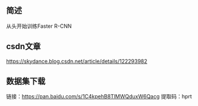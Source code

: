 ## 简述
从头开始训练Faster R-CNN

## csdn文章
https://skydance.blog.csdn.net/article/details/122293982

## 数据集下载
链接：https://pan.baidu.com/s/1C4kpehB8TlMWQduxW6Qacg
提取码：hprt